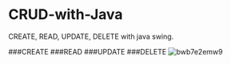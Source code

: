 # CRUD-with-Java
CREATE, READ, UPDATE, DELETE with java swing. 

###CREATE
###READ
###UPDATE
###DELETE
![bwb7e2emw9](https://cloud.githubusercontent.com/assets/13005159/19627783/21558534-9971-11e6-8ccc-25228a66248c.gif)

